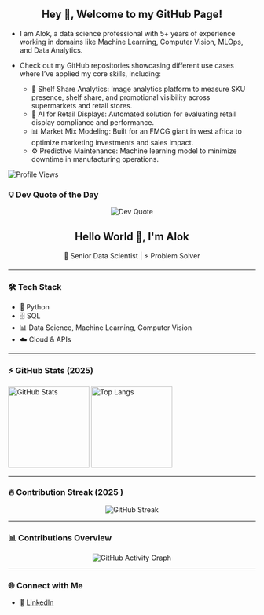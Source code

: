 <h2 align="center">  Hey 👋, Welcome to my GitHub Page!  </h2>

- I am Alok, a data science professional with 5+ years of experience working in domains like Machine Learning, Computer Vision, MLOps, and Data Analytics.  
- Check out my GitHub repositories showcasing different use cases where I’ve applied my core skills, including:  

  - 🛒 Shelf Share Analytics: Image analytics platform to measure SKU presence, shelf share, and promotional visibility across supermarkets and retail stores.  
  - 🏬 AI for Retail Displays: Automated solution for evaluating retail display compliance and performance.  
  - 📊 Market Mix Modeling: Built for an FMCG giant in west africa to optimize marketing investments and sales impact.  
  - ⚙️ Predictive Maintenance: Machine learning model to minimize downtime in manufacturing operations.  


![Profile Views](https://komarev.com/ghpvc/?username=alok-jhaa&style=flat-square&color=blue)

### 💡 Dev Quote of the Day
<p align="center">
  <img src="https://quotes-github-readme.vercel.app/api?type=horizontal&theme=light" alt="Dev Quote"/>
</p>


<h2 align="center">  Hello World 👋, I'm Alok  </h2>

<p align="center">
  🚀 Senior Data Scientist | ⚡ Problem Solver 
</p>

---

### 🛠️ Tech Stack
- 🐍 Python  
- 🗄️ SQL  
- 📊 Data Science, Machine Learning, Computer Vision  
- ☁️ Cloud & APIs  

---

### ⚡ GitHub Stats (2025)
<p align="left">
  <img src="https://github-readme-stats.vercel.app/api?username=alok-jhaa&show_icons=true&theme=default" alt="GitHub Stats" height="165"/>
  <img src="https://github-readme-stats.vercel.app/api/top-langs/?username=alok-jhaa&layout=compact&theme=default" alt="Top Langs" height="165"/>
</p>

---

### 🔥 Contribution Streak (2025 )
<p align="center">
  <img src="https://github-readme-streak-stats.herokuapp.com/?user=alok-jhaa&theme=default&date_format=j%20M%5B%20Y%5D" alt="GitHub Streak"/>
</p>

---

### 📊 Contributions Overview 
<p align="center">
  <img src="https://github-readme-activity-graph.vercel.app/graph?username=alok-jhaa&theme=default&custom_title=My%20Contributions%20(2025)" alt="GitHub Activity Graph"/>
</p>

---

### 🌐 Connect with Me
- 💼 [LinkedIn](https://www.linkedin.com/in/alok-jhaa/)  


